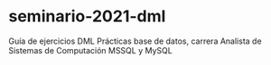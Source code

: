# seminario-2021-dml
Guía de ejercicios DML
Prácticas base de datos, carrera Analista de Sistemas de Computación
MSSQL y MySQL
